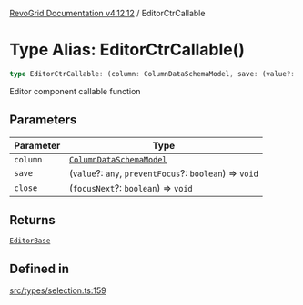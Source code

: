 [RevoGrid Documentation v4.12.12](README.md) / EditorCtrCallable

# Type Alias: EditorCtrCallable()

```ts
type EditorCtrCallable: (column: ColumnDataSchemaModel, save: (value?: any, preventFocus?: boolean) => void, close: (focusNext?: boolean) => void) => EditorBase;
```

Editor component callable function

## Parameters

| Parameter | Type |
| ------ | ------ |
| `column` | [`ColumnDataSchemaModel`](Interface.ColumnDataSchemaModel.md) |
| `save` | (`value`?: `any`, `preventFocus`?: `boolean`) => `void` |
| `close` | (`focusNext`?: `boolean`) => `void` |

## Returns

[`EditorBase`](Interface.EditorBase.md)

## Defined in

[src/types/selection.ts:159](https://github.com/revolist/revogrid/blob/ecd92bead8bd3117a71a9fcab227f9b0f91c2edf/src/types/selection.ts#L159)
